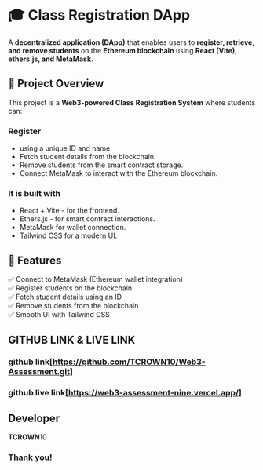 # 🎓 Class Registration DApp

A **decentralized application (DApp)** that enables users to **register, retrieve, and remove students** on the **Ethereum blockchain** using **React (Vite), ethers.js, and MetaMask**.

## 📌 Project Overview

This project is a **Web3-powered Class Registration System** where students can:

### Register

- using a unique ID and name.
- Fetch student details from the blockchain.
- Remove students from the smart contract storage.
- Connect MetaMask to interact with the Ethereum blockchain.

### It is built with

- React + Vite - for the frontend.
- Ethers.js - for smart contract interactions.
- MetaMask for wallet connection.
- Tailwind CSS for a modern UI.

## 🚀 Features

✅ Connect to MetaMask (Ethereum wallet integration)  
✅ Register students on the blockchain  
✅ Fetch student details using an ID  
✅ Remove students from the blockchain  
✅ Smooth UI with Tailwind CSS

## GITHUB LINK & LIVE LINK

### github link[https://github.com/TCROWN10/Web3-Assessment.git]

### github live link[https://web3-assessment-nine.vercel.app/]

## Developer

**TCROWN**10

### Thank you!
